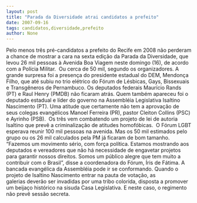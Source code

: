 ```yaml
---
layout: post
title: "Parada da Diversidade atrai candidatos a prefeito"
date: 2007-09-16
tags: candidatos,diversidade,prefeito
author: None
---
```

Pelo menos tr&ecirc;s pr&eacute;-candidatos a prefeito do Recife em 2008 n&atilde;o perderam a&nbsp;chance de mostrar a cara na sexta edi&ccedil;&atilde;o da Parada da Diversidade, que levou 26 mil pessoas &agrave; Avenida Boa Viagem neste domingo (16), de acordo com a Pol&iacute;cia Militar.&nbsp; Ou cerca de 50 mil, segundo os organizadores.
A grande surpresa foi a presen&ccedil;a do presidente estadual do DEM, Mendon&ccedil;a Filho, que at&eacute; subiu no trio el&eacute;trico do F&oacute;rum de L&eacute;sbicas, Gays, Bissexuais e Transg&ecirc;neros de Pernambuco. Os deputados federais Maur&iacute;cio Rands (PT)&nbsp;e Raul Henry (PMDB)&nbsp;n&atilde;o ficaram atr&aacute;s.
Quem tamb&eacute;m apareceu foi o deputado estadual e l&iacute;der do governo na Assembl&eacute;ia Legislativa Isaltino Nascimento (PT). Uma atitude que certamente n&atilde;o tem a aprova&ccedil;&atilde;o de seus colegas evang&eacute;licos Manoel Ferreira (PR), pastor Cleiton Collins (PSC) e Ayrinho (PSB).&nbsp; Os tr&ecirc;s vem combatendo&nbsp;um projeto de lei de autoria Isaltino que prev&ecirc; a criminaliza&ccedil;&atilde;o de atitudes homof&oacute;bicas.&nbsp;
O&nbsp;F&oacute;rum&nbsp;LGBT esperava reunir 100 mil pessoas na avenida. Mas os 50 mil estimados pelo grupo ou os 26 mil calculados pela PM j&aacute; ficaram de bom tamanho.&nbsp;
&ldquo;Fazemos um movimento s&eacute;rio, com for&ccedil;a pol&iacute;tica. Estamos mostrando aos deputados e vereadores que n&atilde;o h&aacute; necessidade de engavetar projetos para garantir nossos direitos. Somos um p&uacute;blico alegre que tem muito a contribuir com o Brasil&rdquo;, disse a coordenadora do F&oacute;rum, &Iacute;ris de F&aacute;tima. 
A bancada evang&eacute;lica da Assembl&eacute;ia pode ir se conformando. Quando o projeto de Isaltino Nascimento entrar na pauta de vota&ccedil;&atilde;o, as galerias&nbsp;dever&atilde;o ser invadidas por uma tribo colorida, disposta a promover um beija&ccedil;o hist&oacute;rico na sisuda Casa Legislativa. E neste caso, o regimento n&atilde;o prev&ecirc; sess&atilde;o secreta. 